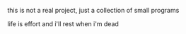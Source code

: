 this is not a real project, just a collection of small programs

life is effort and i'll rest when i'm dead

<!---
anetzhammer/anetzhammer is a ✨ special ✨ repository because its `README.md` (this file) appears on your GitHub profile.
You can click the Preview link to take a look at your changes.
--->
